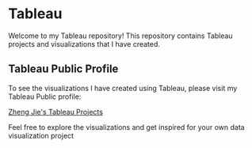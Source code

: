 # Tableau

Welcome to my Tableau repository! This repository contains Tableau projects and visualizations that I have created.

## Tableau Public Profile

To see the visualizations I have created using Tableau, please visit my Tableau Public profile:

[Zheng Jie's Tableau Projects](https://public.tableau.com/app/profile/tan.zheng.jie)

Feel free to explore the visualizations and get inspired for your own data visualization project
